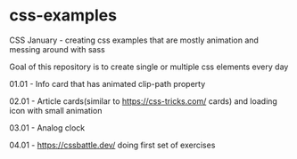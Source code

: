 # css-examples
CSS January - creating css examples that are mostly animation and messing around with sass

Goal of this repository is to create single or multiple css elements every day

01.01 - Info card that has animated clip-path property 

02.01 - Article cards(similar to https://css-tricks.com/ cards) and loading icon with small animation

03.01 - Analog clock

04.01 - https://cssbattle.dev/ doing first set of exercises
